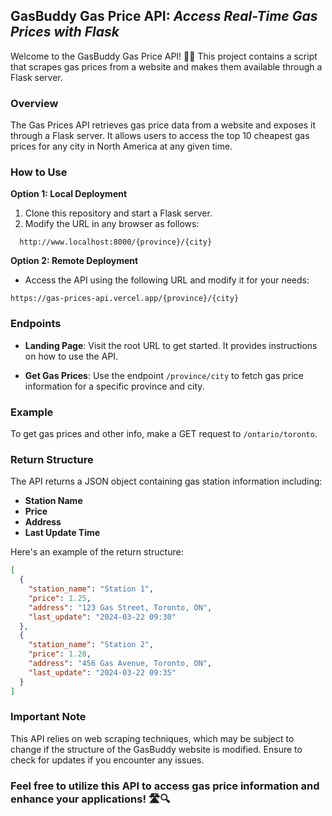## GasBuddy Gas Price API: *Access Real-Time Gas Prices with Flask*

Welcome to the GasBuddy Gas Price API! 🚗💨 This project contains a script that scrapes gas prices from a website and makes them available through a Flask server.

### Overview

The Gas Prices API retrieves gas price data from a website and exposes it through a Flask server. It allows users to access the top 10 cheapest gas prices for any city in North America at any given time.

### How to Use

**Option 1: Local Deployment**

1. Clone this repository and start a Flask server.
2. Modify the URL in any browser as follows:
```
  http://www.localhost:8000/{province}/{city}
```

**Option 2: Remote Deployment**

- Access the API using the following URL and modify it for your needs:
```
https://gas-prices-api.vercel.app/{province}/{city}
```

### Endpoints

- **Landing Page**: Visit the root URL to get started. It provides instructions on how to use the API.

- **Get Gas Prices**: Use the endpoint `/province/city` to fetch gas price information for a specific province and city.

### Example

To get gas prices and other info, make a GET request to `/ontario/toronto`.

### Return Structure

The API returns a JSON object containing gas station information including:

- **Station Name**
- **Price**
- **Address**
- **Last Update Time**

Here's an example of the return structure:

```json
[
  {
    "station_name": "Station 1",
    "price": 1.25,
    "address": "123 Gas Street, Toronto, ON",
    "last_update": "2024-03-22 09:30"
  },
  {
    "station_name": "Station 2",
    "price": 1.28,
    "address": "456 Gas Avenue, Toronto, ON",
    "last_update": "2024-03-22 09:35"
  }
]
```
### Important Note
This API relies on web scraping techniques, which may be subject to change if the structure of the GasBuddy website is modified. Ensure to check for updates if you encounter any issues.

### Feel free to utilize this API to access gas price information and enhance your applications! 🛣️🔍
